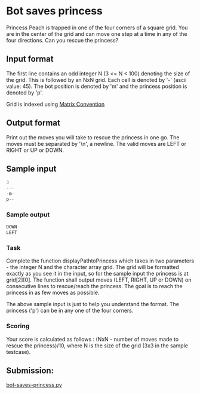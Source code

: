 # Bot saves princess

Princess Peach is trapped in one of the four corners of a square grid. You are in the center of the grid and can move one step at a time in any of the four directions. Can you rescue the princess?

## Input format

The first line contains an odd integer N (3 <= N < 100) denoting the size of the grid. This is followed by an NxN grid. Each cell is denoted by '-' (ascii value: 45). The bot position is denoted by 'm' and the princess position is denoted by 'p'.

Grid is indexed using [Matrix Convention](https://www.hackerrank.com/scoring/board-convention)

## Output format

Print out the moves you will take to rescue the princess in one go. The moves must be separated by '\n', a newline. The valid moves are LEFT or RIGHT or UP or DOWN.

## Sample input

~~~py 
3
---
-m-
p--
~~~

### Sample output

~~~py
DOWN
LEFT
~~~

### Task

Complete the function displayPathtoPrincess which takes in two parameters - the integer N and the character array grid. The grid will be formatted exactly as you see it in the input, so for the sample input the princess is at grid[2][0]. The function shall output moves (LEFT, RIGHT, UP or DOWN) on consecutive lines to rescue/reach the princess. The goal is to reach the princess in as few moves as possible.

The above sample input is just to help you understand the format. The princess ('p') can be in any one of the four corners.

### Scoring

Your score is calculated as follows : (NxN - number of moves made to rescue the princess)/10, where N is the size of the grid (3x3 in the sample testcase).

## Submission:

[bot-saves-princess.py](https://github.com/danipishinin/HackerRank/blob/main/artificial_intelligence/bot-saves-princess.py)
